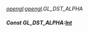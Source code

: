 _[opengl](../../modules/opengl/opengl-module.md):[opengl](../../modules/opengl/opengl-module.md).GL\_DST\_ALPHA_
##### Const GL\_DST\_ALPHA:[Int](../../modules/wonkey/wonkey-types-int.md)
